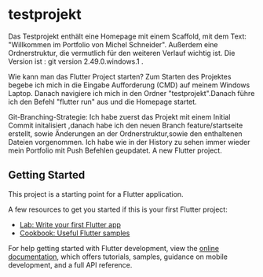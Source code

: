 # testprojekt
Das Testprojekt enthält eine Homepage mit einem Scaffold, mit dem Text: "Willkommen im Portfolio von Michel Schneider". Außerdem eine Ordnerstruktur, die vermutlich für den weiteren Verlauf wichtig ist.  Die Version ist : git version 2.49.0.windows.1  . 

Wie kann man das Flutter Project starten?
Zum Starten des Projektes begebe ich mich in die Eingabe Aufforderung (CMD) auf meinem Windows Laptop. Danach navigiere ich mich in den Ordner "testprojekt".Danach führe ich den Befehl "flutter run" aus und die Homepage startet.

Git-Branching-Strategie: 
Ich habe zuerst das Projekt mit einem Initial Commit initalisiert ,danach habe ich den neuen Branch feature/startseite erstellt, sowie Änderungen an der Ordnerstruktur,sowie den enthaltenen Dateien vorgenommen. Ich habe wie in der History zu sehen immer wieder mein Portfolio mit Push Befehlen geupdatet.
A new Flutter project.

## Getting Started

This project is a starting point for a Flutter application.

A few resources to get you started if this is your first Flutter project:

- [Lab: Write your first Flutter app](https://docs.flutter.dev/get-started/codelab)
- [Cookbook: Useful Flutter samples](https://docs.flutter.dev/cookbook)

For help getting started with Flutter development, view the
[online documentation](https://docs.flutter.dev/), which offers tutorials,
samples, guidance on mobile development, and a full API reference.
